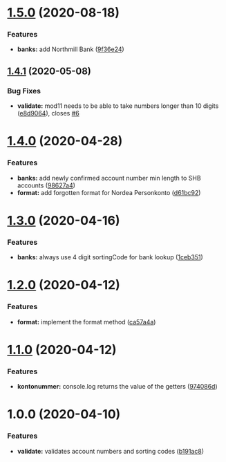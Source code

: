 # [1.5.0](https://github.com/swantzter/kontonummer/compare/v1.4.1...v1.5.0) (2020-08-18)


### Features

* **banks:** add Northmill Bank ([9f36e24](https://github.com/swantzter/kontonummer/commit/9f36e249bd2eb15e98b8075b48730d93e1f2978e))

## [1.4.1](https://github.com/swantzter/kontonummer/compare/v1.4.0...v1.4.1) (2020-05-08)


### Bug Fixes

* **validate:** mod11 needs to be able to take numbers longer than 10 digits ([e8d9064](https://github.com/swantzter/kontonummer/commit/e8d90648bda9100de8a20cb9e2bb3291ae775c55)), closes [#6](https://github.com/swantzter/kontonummer/issues/6)

# [1.4.0](https://github.com/swantzter/kontonummer/compare/v1.3.0...v1.4.0) (2020-04-28)


### Features

* **banks:** add newly confirmed account number min length to SHB accounts ([98627a4](https://github.com/swantzter/kontonummer/commit/98627a4744ff366e4326c9cbe3ed2480dff498ba))
* **format:** add forgotten format for Nordea Personkonto ([d61bc92](https://github.com/swantzter/kontonummer/commit/d61bc92ec4bc364625b8f1e6bc0e16c3897e8a67))

# [1.3.0](https://github.com/swantzter/kontonummer/compare/v1.2.0...v1.3.0) (2020-04-16)


### Features

* **banks:** always use 4 digit sortingCode for bank lookup ([1ceb351](https://github.com/swantzter/kontonummer/commit/1ceb35110926bd82572ba42610db409cc019bc6c))

# [1.2.0](https://github.com/swantzter/kontonummer/compare/v1.1.0...v1.2.0) (2020-04-12)


### Features

* **format:** implement the format method ([ca57a4a](https://github.com/swantzter/kontonummer/commit/ca57a4ab6e1423b1c8f7509394337bc19c982b96))

# [1.1.0](https://github.com/swantzter/kontonummer/compare/v1.0.0...v1.1.0) (2020-04-12)


### Features

* **kontonummer:** console.log returns the value of the getters ([974086d](https://github.com/swantzter/kontonummer/commit/974086d4f14813288a8e7d40fd5791cefaa56216))

# 1.0.0 (2020-04-10)


### Features

* **validate:** validates account numbers and sorting codes ([b191ac8](https://github.com/swantzter/kontonummer/commit/b191ac8cf8beb01c4336b2104a243c3b18f0f26d))
